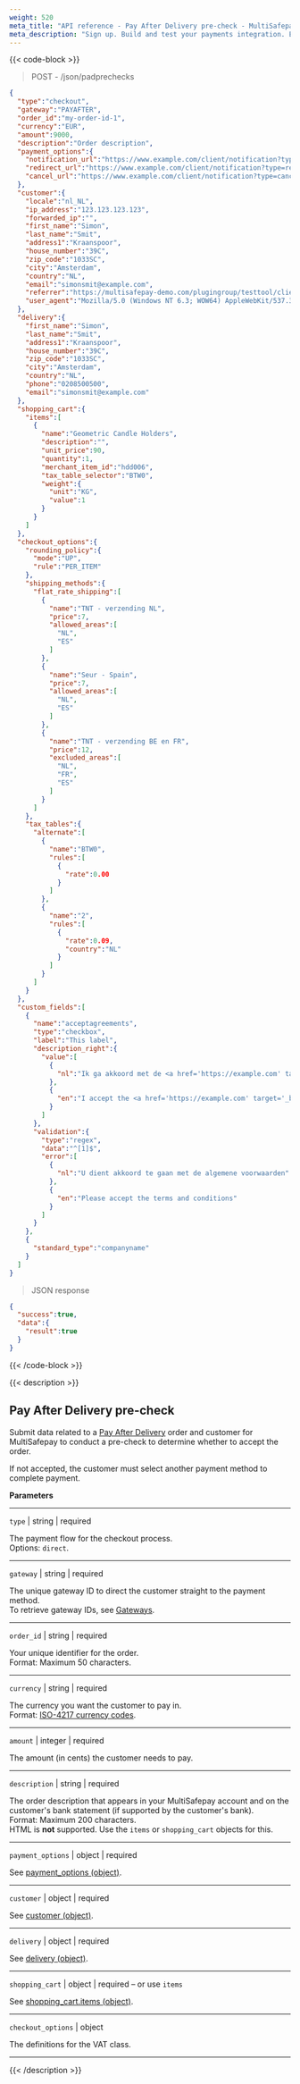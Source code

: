 ```yaml
---
weight: 520
meta_title: "API reference - Pay After Delivery pre-check - MultiSafepay Docs"
meta_description: "Sign up. Build and test your payments integration. Explore our products and services. Use our API reference, SDKs, and wrappers. Get support."
---
```


{{< code-block >}}
> POST - /json/padprechecks

```json
{
  "type":"checkout",
  "gateway":"PAYAFTER",
  "order_id":"my-order-id-1",
  "currency":"EUR",
  "amount":9000,
  "description":"Order description",
  "payment_options":{
    "notification_url":"https://www.example.com/client/notification?type=notification",
    "redirect_url":"https://www.example.com/client/notification?type=redirect",
    "cancel_url":"https://www.example.com/client/notification?type=cancel"
  },
  "customer":{
    "locale":"nl_NL",
    "ip_address":"123.123.123.123",
    "forwarded_ip":"",
    "first_name":"Simon",
    "last_name":"Smit",
    "address1":"Kraanspoor",
    "house_number":"39C",
    "zip_code":"1033SC",
    "city":"Amsterdam",
    "country":"NL",
    "email":"simonsmit@example.com",
    "referrer":"https://multisafepay-demo.com/plugingroup/testtool/client/json-test",
    "user_agent":"Mozilla/5.0 (Windows NT 6.3; WOW64) AppleWebKit/537.36 (KHTML, like Gecko) Chrome/38.0.2125.111 Safari/537.36"
  },
  "delivery":{
    "first_name":"Simon",
    "last_name":"Smit",
    "address1":"Kraanspoor",
    "house_number":"39C",
    "zip_code":"1033SC",
    "city":"Amsterdam",
    "country":"NL",
    "phone":"0208500500",
    "email":"simonsmit@example.com"
  },
  "shopping_cart":{
    "items":[
      {
        "name":"Geometric Candle Holders",
        "description":"",
        "unit_price":90,
        "quantity":1,
        "merchant_item_id":"hdd006",
        "tax_table_selector":"BTW0",
        "weight":{
          "unit":"KG",
          "value":1
        }
      }
    ]
  },
  "checkout_options":{
    "rounding_policy":{
      "mode":"UP",
      "rule":"PER_ITEM"
    },
    "shipping_methods":{
      "flat_rate_shipping":[
        {
          "name":"TNT - verzending NL",
          "price":7,
          "allowed_areas":[
            "NL",
            "ES"
          ]
        },
        {
          "name":"Seur - Spain",
          "price":7,
          "allowed_areas":[
            "NL",
            "ES"
          ]
        },
        {
          "name":"TNT - verzending BE en FR",
          "price":12,
          "excluded_areas":[
            "NL",
            "FR",
            "ES"
          ]
        }
      ]
    },
    "tax_tables":{
      "alternate":[
        {
          "name":"BTW0",
          "rules":[
            {
              "rate":0.00
            }
          ]
        },
        {
          "name":"2",
          "rules":[
            {
              "rate":0.09,
              "country":"NL"
            }
          ]
        }
      ]
    }
  },
  "custom_fields":[
    {
      "name":"acceptagreements",
      "type":"checkbox",
      "label":"This label",
      "description_right":{
        "value":[
          {
            "nl":"Ik ga akkoord met de <a href='https://example.com' target='_blank'>algemene voorwaarden</a>"
          },
          {
            "en":"I accept the <a href='https://example.com' target='_blank'>terms and conditions</a>"
          }
        ]
      },
      "validation":{
        "type":"regex",
        "data":"^[1]$",
        "error":[
          {
            "nl":"U dient akkoord te gaan met de algemene voorwaarden"
          },
          {
            "en":"Please accept the terms and conditions"
          }
        ]
      }
    },
    {
      "standard_type":"companyname"
    }
  ]
}
```


> JSON response


```json
{
  "success":true,
  "data":{
    "result":true
  }
}

```
{{< /code-block >}}

{{< description >}}

## Pay After Delivery pre-check

Submit data related to a [Pay After Delivery](/payments/methods/billing-suite/pay-after-delivery/) order and customer for MultiSafepay to conduct a pre-check to determine whether to accept the order. 

If not accepted, the customer must select another payment method to complete payment.

**Parameters**

----------------
`type` | string | required

The payment flow for the checkout process.  
Options: `direct`.

----------------
`gateway` | string | required

The unique gateway ID to direct the customer straight to the payment method.  
To retrieve gateway IDs, see [Gateways](/api/#gateways).

----------------
`order_id` | string | required

Your unique identifier for the order.  
Format: Maximum 50 characters.

----------------
`currency` | string | required

The currency you want the customer to pay in.   
Format: [ISO-4217 currency codes](https://www.iso.org/iso-4217-currency-codes.html).  

----------------
`amount` | integer | required

The amount (in cents) the customer needs to pay.

----------------
`description` | string | required

The order description that appears in your MultiSafepay account and on the customer's bank statement (if supported by the customer's bank).   
Format: Maximum 200 characters.   
HTML is **not** supported. Use the `items` or `shopping_cart` objects for this.

----------------
`payment_options` | object | required

See [payment_options (object)](/api/#payment-options-object).

----------------
`customer` | object | required

See [customer (object)](/api/#customer-object).

----------------
`delivery` | object | required

See [delivery (object)](/api/#delivery-object).

----------------
`shopping_cart` | object | required – or use `items`

See [shopping_cart.items (object)](/api/#shopping-cart-items-object).

----------------
`checkout_options` | object

The definitions for the VAT class.

----------------

{{< /description >}}
